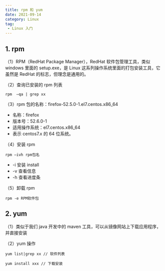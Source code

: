 ```yaml
---
title: rpm 和 yum
date: 2021-09-14
category: Linux
tag:
 - Linux 入门
---
```


## 1. rpm

（1）RPM（RedHat Package Manager），RedHat 软件包管理工具，类似 windows 里面的 setup.exe，是 Linux 这系列操作系统里面的打包安装工具，它虽然是 RedHat 的标志，但理念是通用的。

（2）查询已安装的 rpm 列表

```
rpm  –qa | grep xx
```

（3）rpm 包的名称：firefox-52.5.0-1.el7.centos.x86_64

- 名称：firefox
- 版本号：52.6.0-1
- 适用操作系统：el7.centos.x86_64
- 表示 centos7.x 的 64 位系统。

（4）安装 rpm

```
rpm –ivh rpm包名
```

- -i 安装 install
- -v 查看信息
- -h 查看进度条

（5）卸载 rpm

```
rpm -e RPM软件包
```

## 2. yum

（1）类似于我们 java 开发中的 maven 工具，可以从镜像网站上下载应用程序，并直接安装

（2）yum 操作

```
yum list|grep xx // 软件列表

yum install xxx // 下载安装
```


